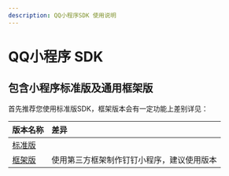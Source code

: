 ```yaml
---
description: QQ小程序SDK 使用说明
---
```


# QQ小程序 SDK

## 包含小程序标准版及通用框架版 <a id="bao-han-xiao-cheng-xu-biao-zhun-ban-cha-jian-ban-ji-tong-yong-kuang-jia-ban"></a>

首先推荐您使用标准版SDK，框架版本会有一定功能上差别详见：

| 版本名称 | 差异 |
| :--- | :--- |
| ​[标准版​](../dingtalk/ding-ding-xiao-cheng-xu-biao-zhun-ban-1.md) | ​ |
| [​框架版​](../dingtalk/ding-ding-xiao-cheng-xu-tong-yong-kuang-jia-ban.md) | 使用第三方框架制作钉钉小程序，建议使用版本 |

